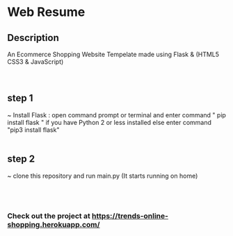 # Web Resume

## Description

An Ecommerce Shopping Website Tempelate made using Flask & (HTML5 CSS3 & JavaScript)  
<br>
<br>


## step 1

~ Install Flask : open command prompt or terminal and enter command " pip install flask " if you have Python 2 or less installed else enter command "pip3 install flask" 
<br>
<br>


## step 2


~ clone this repository and run main.py (It starts running on home)
<br>
<br>
<br>
<br>

### Check out the project at https://trends-online-shopping.herokuapp.com/
